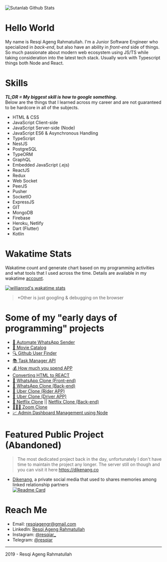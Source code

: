 <img src="https://github-readme-stats.vercel.app/api?username=resqiar&?include_all_commits=true&count_private=true&show_icons=true&theme=midnight-purple" alt="Sutanlab Github Stats">

# Hello World 
My name is Resqi Ageng Rahmatullah. I'm a Junior Software Engineer who specialized in *back-end*, but also have an ability in *front-end* side of things. So much passionate about modern web ecosystem using JS/TS while taking consideration into the latest tech stack. Usually work with Typescript things both Node and React.

# Skills
***TL;DR = My biggest skill is how to google something.*** <br/>
Below are the things that I learned across my career and are not guaranteed to be hardcore in all of the subjects.

- HTML & CSS
- JavaScript Client-side
- JavaScript Server-side (Node)
- JavaScript ES6 & Asynchronous Handling
- TypeScript
- NestJS
- PostgreSQL
- TypeORM
- GraphQL
- Embedded JavaScript (.ejs)
- ReactJS
- Redux
- Web Socket
- PeerJS
- Pusher 
- SocketIO
- ExpressJS
- GIT
- MongoDB
- Firebase
- Heroku, Netlify
- Dart (Flutter)
- Kotlin

# Wakatime Stats
Wakatime count and generate chart based on my programming activities and what tools that I used across the time. Details are available in my wakatime [account](https://wakatime.com/@resqiar).

[![willianrod's wakatime stats](https://github-readme-stats.vercel.app/api/wakatime?username=resqiar&theme=midnight-purple&layout=compact)](https://github.com/anuraghazra/github-readme-stats)
> *Other is just googling & debugging on the browser

# Some of my "early days of programming" projects 
- [💬 Automate WhatsApp Sender](https://github.com/resqiar/automate-wa-message)
- [🎥 Movie Catalog](https://github.com/resqiar/Simple-Movie-Catalog)
- [🔍 Github User Finder](https://github.com/resqiar/GithubUserFinder)
- [📚 Task Manager API](https://github.com/resqiar/Task-Manager-API)
- [💰 How much you spend APP](https://github.com/resqiar/How-Much-You-Spent-App)
- [Converting HTML to REACT](https://github.com/resqiar/Cube-Template)
- [💬 WhatsApp Clone (Front-end)](https://github.com/resqiar/cube-whatsapp-clone)
- [💬 WhatsApp Clone (Back-end)](https://github.com/resqiar/cube-whatsapp-backend)
- [🚗 Uber Clone (Rider APP)](https://github.com/resqiar/Letsjek-Rider)
- [🚗 Uber Clone (Driver APP)](https://github.com/resqiar/LetsJek-Driver)
- [🎥 Netflix Clone](https://github.com/resqiar/Netflix-clone) || [Netflix Clone (Back-end)](https://github.com/resqiar/Netflix-clone-server)
- [🧑‍🤝‍🧑 Zoom Clone](https://github.com/resqiar/cube-video-sharing) 
- [📈 Admin Dashboard Management using Node](https://github.com/resqiar/staycation-backend)

# Featured Public Project (Abandoned)
> The most dedicated project back in the day, unfortunately I don't have time to maintain the project any longer. The server still on though and you can visit it here https://dikenang.co

* [Dikenang](https://github.com/resqiar/dikenang-server), a private social media that used to shares memories among linked relationship partners <br/>
[![Readme Card](https://github-readme-stats.vercel.app/api/pin/?username=resqiar&repo=dikenang&theme=midnight-purple)](https://github.com/anuraghazra/github-readme-stats)

# Reach Me
- Email: [resqiagengr@gmail.com](mailto:resqiagengr@gmail.com)
- LinkedIn: [Resqi Ageng Rahmatullah](www.linkedin.com/in/resqi-ageng-rahmatullah-8692911a5)
- Instagram: [@resqiar_](https://www.instagram.com/resqiar_)
- Telegram: [@resqiar](https://t.me/resqiar)

---
2019 - Resqi Ageng Rahmatullah
